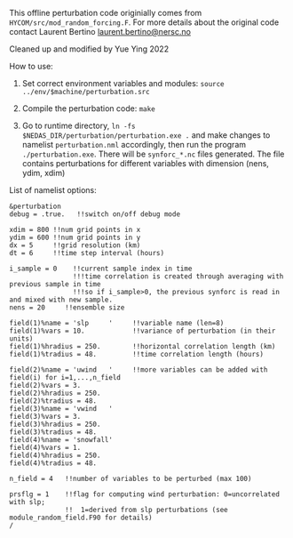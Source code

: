 This offline perturbation code originially comes from `HYCOM/src/mod_random_forcing.F`. For more details about the original code contact Laurent Bertino laurent.bertino@nersc.no

Cleaned up and modified by Yue Ying 2022

How to use:

1. Set correct environment variables and modules: `source ../env/$machine/perturbation.src`

2. Compile the perturbation code: `make`

3. Go to runtime directory, `ln -fs $NEDAS_DIR/perturbation/perturbation.exe .` and make changes to namelist `perturbation.nml` accordingly, then run the program `./perturbation.exe`. There will be `synforc_*.nc` files generated. The file contains perturbations for different variables with dimension (nens, ydim, xdim)

List of namelist options:
```
&perturbation
debug = .true.   !!switch on/off debug mode

xdim = 800 !!num grid points in x
ydim = 600 !!num grid points in y
dx = 5     !!grid resolution (km)
dt = 6     !!time step interval (hours)

i_sample = 0    !!current sample index in time
                !!!time correlation is created through averaging with previous sample in time
                !!!so if i_sample>0, the previous synforc is read in and mixed with new sample.
nens = 20     !!ensemble size

field(1)%name = 'slp     '     !!variable name (len=8)
field(1)%vars = 10.            !!variance of perturbation (in their units)
field(1)%hradius = 250.        !!horizontal correlation length (km)
field(1)%tradius = 48.         !!time correlation length (hours)

field(2)%name = 'uwind   '     !!more variables can be added with field(i) for i=1,...,n_field
field(2)%vars = 3.
field(2)%hradius = 250.
field(2)%tradius = 48.
field(3)%name = 'vwind   '
field(3)%vars = 3.
field(3)%hradius = 250.
field(3)%tradius = 48.
field(4)%name = 'snowfall'
field(4)%vars = 1.
field(4)%hradius = 250.
field(4)%tradius = 48.

n_field = 4   !!number of variables to be perturbed (max 100)

prsflg = 1    !!flag for computing wind perturbation: 0=uncorrelated with slp;
              !!  1=derived from slp perturbations (see module_random_field.F90 for details)
/
```
